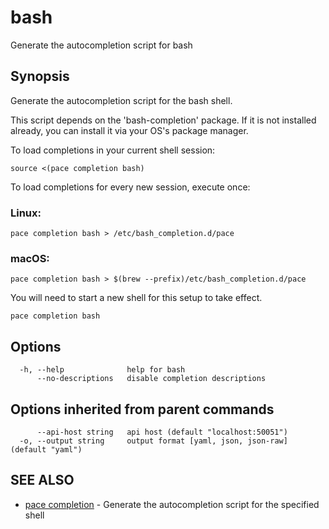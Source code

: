 # bash

Generate the autocompletion script for bash

## Synopsis

Generate the autocompletion script for the bash shell.

This script depends on the 'bash-completion' package. If it is not installed already, you can install it via your OS's package manager.

To load completions in your current shell session:

```
source <(pace completion bash)
```

To load completions for every new session, execute once:

### Linux:

```
pace completion bash > /etc/bash_completion.d/pace
```

### macOS:

```
pace completion bash > $(brew --prefix)/etc/bash_completion.d/pace
```

You will need to start a new shell for this setup to take effect.

```
pace completion bash
```

## Options

```
  -h, --help              help for bash
      --no-descriptions   disable completion descriptions
```

## Options inherited from parent commands

```
      --api-host string   api host (default "localhost:50051")
  -o, --output string     output format [yaml, json, json-raw] (default "yaml")
```

## SEE ALSO

* [pace completion](./) - Generate the autocompletion script for the specified shell
